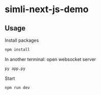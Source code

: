 # simli-next-js-demo

## Usage

Install packages
```bash
npm install
```

In another terminal: open websocket server
```bash
py app.py
```

Start
```bash
npm run dev
```